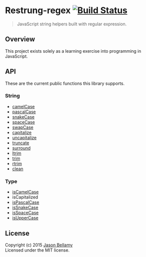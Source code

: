 # Restrung-regex [![Build Status](https://travis-ci.org/restrung/restrung-regex.svg)](https://travis-ci.org/restrung/restrung-regex)

> JavaScript string helpers built with regular expression.


## Overview

This project exists solely as a learning exercise into programming in JavaScript.


## API

These are the current public functions this library supports.

### String

- [camelCase](src/camel-case.js)
- [pascalCase](src/pascal-case.js)
- [snakeCase](src/snake-case.js)
- [spaceCase](src/space-case.js)
- [swapCase](src/swap-case.js)
- [capitalize](src/capitalize.js)
- [uncapitalize](src/uncapitalize.js)
- [truncate](src/truncate.js)
- [surround](src/surround.js)
- [ltrim](src/ltrim.js)
- [trim](src/trim.js)
- [rtrim](src/rtrim.js)
- [clean](src/clean.js)

### Type

- [isCamelCase](src/is-camel-case.js)
- isCapitalized
- [isPascalCase](src/is-pascal-case.js)
- [isSnakeCase](src/is-snake-case.js)
- [isSpaceCase](src/is-space-case.js)
- [isUpperCase](src/is-upper-case.js)


## License
Copyright (c) 2015 [Jason Bellamy ](http://jasonbellamy.com)  
Licensed under the MIT license.
